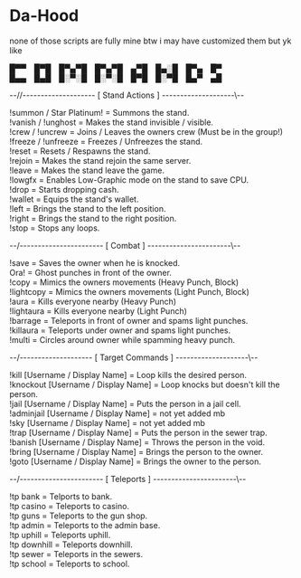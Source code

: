 # Da-Hood
none of those scripts are fully mine btw i may have customized them but yk like

█▀▀ █▀█ █▀▄▀█ █▀▄▀█ ▄▀█ █▄░█ █▀▄ █▀ <br />
█▄▄ █▄█ █░▀░█ █░▀░█ █▀█ █░▀█ █▄▀ ▄█

--//-------------------- [ Stand Actions ] --------------------\\--

!summon / Star Platinum! = Summons the stand.  <br />
!vanish / !unghost = Makes the stand invisible / visible. <br />
!crew / !uncrew = Joins / Leaves the owners crew (Must be in the group!) <br />
!freeze / !unfreeze = Freezes / Unfreezes the stand. <br />
!reset = Resets / Respawns the stand. <br />
!rejoin = Makes the stand rejoin the same server. <br />
!leave = Makes the stand leave the game. <br />
!lowgfx = Enables Low-Graphic mode on the stand to save CPU. <br />
!drop = Starts dropping cash. <br />
!wallet = Equips the stand's wallet. <br />
!left = Brings the stand to the left position. <br />
!right = Brings the stand to the right position. <br />
!stop = Stops any loops. <br />

--/----------------------- [ Combat ] -----------------------\\--

!save = Saves the owner when he is knocked. <br />
Ora! = Ghost punches in front of the owner. <br />
!copy = Mimics the owners movements (Heavy Punch, Block) <br />
!lightcopy = Mimics the owners movements (Light Punch, Block) <br />
!aura = Kills everyone nearby (Heavy Punch) <br />
!lightaura = Kills everyone nearby (Light Punch) <br />
!barrage = Teleports in front of owner and spams light punches. <br />
!killaura = Teleports under owner and spams light punches. <br />
!multi = Circles around owner while spamming heavy punch. <br />

--/-------------------- [ Target Commands ] --------------------\\--

!kill [Username / Display Name] = Loop kills the desired person. <br />
!knockout [Username / Display Name] = Loop knocks but doesn't kill the person. <br />
!jail [Username / Display Name] = Puts the person in a jail cell. <br />
!adminjail [Username / Display Name] = not yet added mb <br />
!sky [Username / Display Name] = not yet added mb <br />
!trap [Username / Display Name] = Puts the person in the sewer trap. <br />
!banish [Username / Display Name] = Throws the person in the void. <br />
!bring [Username / Display Name] = Brings the person to the owner. <br />
!goto [Username / Display Name] = Brings the owner to the person. <br />

--/----------------------- [ Teleports ] -----------------------\\--

!tp bank = Telports to bank. <br />
!tp casino = Teleports to casino. <br />
!tp guns = Teleports to the gun shop. <br />
!tp admin = Teleports to the admin base. <br />
!tp uphill = Teleports uphill. <br />
!tp downhill = Teleports downhill. <br />
!tp sewer = Teleports in the sewers. <br />
!tp school = Teleports to school. <br />
